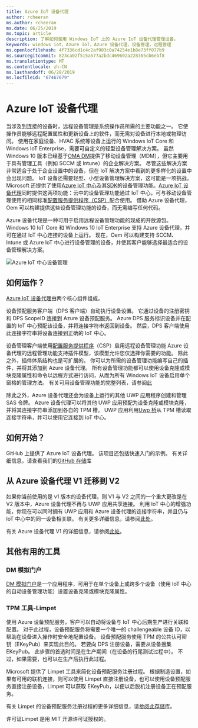 ```yaml
---
title: Azure IoT 设备代理
author: rcheeran
ms.author: rcheeran
ms.date: 06/25/2019
ms.topic: article
description: 了解如何使用 Windows IoT 上的 Azure IoT 设备代理管理设备。
keywords: windows iot，Azure IoT，Azure 设备代理，设备管理，远程管理
ms.openlocfilehash: 4f7336cd1c4c2af903c0a74254e1b8e73ff077b9
ms.sourcegitcommit: 823ca02f515a577a2bdc469602a228365cb6ebf8
ms.translationtype: MT
ms.contentlocale: zh-CN
ms.lasthandoff: 06/28/2019
ms.locfileid: "67467679"
---
```

# <a name="azure-iot-device-agent"></a>Azure IoT 设备代理

当涉及到连接的设备时，远程设备管理是系统操作员所需的主要功能之一。 它使操作员能够远程配置属性和更新设备上的软件，而无需对设备进行本地或物理访问。 使用在家庭设备、HVAC 系统等设备上运行的 Windows IoT Core 和 Windows IoT Enterprise，需要可自定义的轻型设备管理解决方案。 虽然 Windows 10 版本已经基于[OMA DM](https://en.wikipedia.org/wiki/OMA_Device_Management)提供了移动设备管理（MDM），但它主要用于具有管理工具（例如 SCCM 或 Intune）的企业解决方案。 尽管这些解决方案非常适合于处于企业设置中的设备，但在 IoT 解决方案中看到的更多样化的设置中会出现问题。 IoT 设备还需要轻型、小型设备管理解决方案，这可能是一项挑战。 Microsoft 还提供了使用[Azure IoT 中心](https://docs.microsoft.com/azure/iot-hub/iot-hub-device-management-overview)及其[SDK](https://docs.microsoft.com/en-us/azure/iot-hub/iot-hub-devguide-sdks)的设备管理功能。[Azure IoT 设备代理](https://github.com/ms-iot/azure-client-tools/blob/master/docs/device-agent/device-agent.md)同时提供这两项功能：云中的设备管理功能通过 IoT 中心，可与移动设备管理使用的相同标准[配置服务提供程序（CSP）](https://docs.microsoft.com/en-us/windows/client-management/mdm/configuration-service-provider-reference)配合使用。 借助 Azure 设备代理，Oem 可以构建提供这些设备管理功能的设备，而无需编写任何代码。 

Azure 设备代理是一种可用于启用远程设备管理功能的现成的开放源包。 Windows 10 IoT Core 和 Windows 10 IoT Enterprise 支持 Azure 设备代理，并可在通过 IoT 中心连接的设备上运行。 现在，Oem 可以构建支持 SCCM、Intune 或 Azure IoT 中心进行设备管理的设备，并使其客户能够选择最适合的设备管理解决方案。   

![Azure IoT 中心设备管理](../media/AzureIoTDM/azureDM.png)


## <a name="how-does-it-work"></a>如何运作？

[Azure IoT 设备代理](https://aka.ms/iot-core-azure-dm-client)由两个核心组件组成。 

设备预配服务客户端（DPS 客户端）自动执行设备设置。 它通过设备的注册密钥和 DPS ScopeID 连接到 Azure 设备预配服务。 Azure DPS 服务标识设备并在配置的 IoT 中心预配该设备，并将连接字符串返回到设备。 然后，DPS 客户端使用此连接字符串将设备连接到正确的 IoT 中心。  

设备管理客户端使用[配置服务提供程序](https://msdn.microsoft.com/windows/hardware/commercialize/customize/mdm/configuration-service-provider-reference)（CSP）启用远程设备管理功能 Azure 设备代理的远程管理功能支持插件模型，该模型允许您仅选择你需要的功能。 除此之外，插件体系结构也是可扩展的。 你可以为所需的设备管理功能编写自己的插件，并将其添加到 Azure 设备代理。 所有设备管理功能都可以使用设备克隆或模块克隆属性和命令以远程方式进行访问，从而为所有 Windows IoT 设备启用单个窗格的管理方法。 有关可用设备管理功能的完整列表，请参阅[此](https://github.com/ms-iot/azure-client-tools/blob/master/docs/device-agent/reference.md)

除此之外，Azure 设备代理还会为设备上运行的其他 UWP 应用程序创建和管理 SAS 令牌。 Azure 设备代理可以将其他 UWP 应用预配为设备克隆或模块克隆，并将其连接字符串添加到各自的 TPM 槽。 UWP 应用利用[Uwp 桥](https://github.com/ms-iot/azure-client-tools/blob/master/docs/device-agent/uwp-bridge.md)从 TPM 槽读取连接字符串，并可以使用它连接到 IoT 中心。 

## <a name="how-to-get-started"></a>如何开始？

GitHub 上提供了 Azure IoT 设备代理。 该项目还包括快速入门的示例。 有关详细信息，请查看我们的[GitHub 存储](https://github.com/ms-iot/azure-client-tools/blob/master/docs/device-agent/device-agent.md)库

## <a name="migrating-from-azure-device-agent-v1-to-v2"></a>从 Azure 设备代理 V1 迁移到 V2
如果你当前使用的是 v1 版本的设备代理，则 V1 与 V2 之间的一个重大更改是在 V2 版本中，Azure 设备代理不再与 UWP 应用共享连接。 利用 IoT 中心的增强功能，你现在可以同时拥有 UWP 应用和 Azure 设备代理的连接字符串，并且仍与 IoT 中心中的同一设备相关联。 有关更多详细信息，请参阅[此处](https://github.com/ms-iot/azure-client-tools/blob/master/docs/device-agent/migration-from-old-client.md)。

有关 Azure 设备代理 V1 的详细信息，请参阅[此处](https://docs.microsoft.com/en-us/windows/iot-core/manage-your-device/azureiotdm)。

## <a name="other-useful-tools"></a>其他有用的工具 
### <a name="dm-mock-portal"></a>DM 模拟门户
[DM 模拟门户](https://github.com/ms-iot/azure-client-tools/blob/master/docs/dm-mock-portal/dm-mock-portal.md)是一个应用程序，可用于在单个设备上或跨多个设备（使用 IoT 中心的自动设备管理功能）设置设备克隆或模块克隆属性。 

### <a name="tpm-tool---limpetexe"></a>TPM 工具-Limpet
使用 Azure 设备预配服务，客户可以自动将设备与 IoT 中心后期生产进行关联和配置。 对于此过程，设备预配服务将需要一个唯一的 challengeable 设备 ID，以帮助在设备进入操作时安全地配置设备。 设备预配服务使用 TPM 的公共认可密钥（EKeyPub）来实现此目的。 若要向 DPS 注册设备，需要从设备搜集 EKeyPub。 此步骤的首选时间是在生产期间（在设备的行尾测试过程中）。 不过，如果需要，也可以在生产后执行此过程。  

Microsoft 提供了 Limpet 工具来简化设备预配服务注册过程。 根据制造设置，如果有可用的联机连接，则可以使用 Limpet 直接注册设备，也可以使用设备预配服务直接注册设备，Limpet 可以获取 EKeyPub，以便以后脱机注册设备正在预配服务。

有关 Limpet 的设备预配服务注册过程的更多详细信息，请[参阅此存储](https://github.com/ms-iot/azure-client-tools/blob/master/docs/limpet/limpet.md)库。

许可证Limpet 是用 MIT 开源许可证授权的。 
